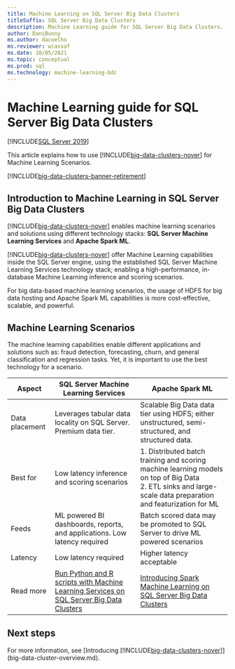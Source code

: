 ```yaml
---
title: Machine Learning on SQL Server Big Data Clusters
titleSuffix: SQL Server Big Data Clusters
description: Machine Learning guide for SQL Server Big Data Clusters.
author: DaniBunny
ms.author: dacoelho
ms.reviewer: wiassaf
ms.date: 10/05/2021
ms.topic: conceptual
ms.prod: sql
ms.technology: machine-learning-bdc
---
```


# Machine Learning guide for SQL Server Big Data Clusters

[!INCLUDE[SQL Server 2019](../includes/applies-to-version/sqlserver2019.md)]

This article explains how to use [!INCLUDE[big-data-clusters-nover](../includes/ssbigdataclusters-ss-nover.md)] for Machine Learning Scenarios.

[!INCLUDE[big-data-clusters-banner-retirement](../includes/bdc-banner-retirement.md)]

## Introduction to Machine Learning in SQL Server Big Data Clusters

[!INCLUDE[big-data-clusters-nover](../includes/ssbigdataclusters-ss-nover.md)] enables machine learning scenarios and solutions using different technology stacks: __SQL Server Machine Learning Services__ and __Apache Spark ML__.

[!INCLUDE[big-data-clusters-nover](../includes/ssbigdataclusters-ss-nover.md)] offer Machine Learning capabilities inside the SQL Server engine, using the established SQL Server Machine Learning Services technology stack; enabling a high-performance, in-database Machine Learning inference and scoring scenarios.

For big data-based machine learning scenarios, the usage of HDFS for big data hosting and Apache Spark ML capabilities is more cost-effective, scalable, and powerful.

## Machine Learning Scenarios

The machine learning capabilities enable different applications and solutions such as: fraud detection, forecasting, churn, and general classification and regression tasks. Yet, it is important to use the best technology for a scenario.

|Aspect |SQL Server Machine Learning Services|Apache Spark ML|
|---------|---------|---------|
|Data placement|Leverages tabular data locality on SQL Server. Premium data tier.|Scalable Big Data data tier using HDFS; either unstructured, semi-structured, and structured data. |
|Best for|Low latency inference and scoring scenarios|1. Distributed batch training and scoring machine learning models on top of Big Data<br/>2. ETL sinks and large-scale data preparation and featurization for ML|
|Feeds|ML powered BI dashboards, reports, and applications. Low latency required|Batch scored data may be promoted to SQL Server to drive ML powered scenarios|
|Latency|Low latency required|Higher latency acceptable|
|Read more|[Run Python and R scripts with Machine Learning Services on SQL Server Big Data Clusters](machine-learning-services.md)|[Introducing Spark Machine Learning on SQL Server Big Data Clusters](spark-machine-learning.md)|

## Next steps

For more information, see [Introducing [!INCLUDE[big-data-clusters-nover](../includes/ssbigdataclusters-ss-nover.md)]](big-data-cluster-overview.md).
